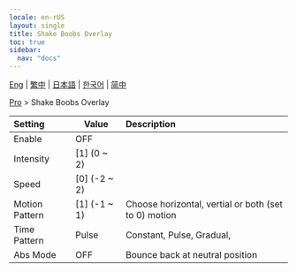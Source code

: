 ```yaml
---
locale: en-rUS
layout: single
title: Shake Boobs Overlay
toc: true
sidebar:
  nav: "docs"
---
```

[Eng](/dancexr/menu/2025.4/actor/shake_boobs_overlay) | [繁中](/tw/dancexr/menu/2025.4/actor/shake_boobs_overlay) | [日本語](/jp/dancexr/menu/2025.4/actor/shake_boobs_overlay) | [한국어](/kr/dancexr/menu/2025.4/actor/shake_boobs_overlay) | [简中](/zh/dancexr/menu/2025.4/actor/shake_boobs_overlay)

[Pro](../menu#Pro) > Shake Boobs Overlay



| Setting | Value | Description |
| :--- | --- | :--- |
| Enable | OFF | 
| Intensity | [1] (0 ~ 2) | 
| Speed | [0] (-2 ~ 2) | 
| Motion Pattern | [1] (-1 ~ 1) | Choose horizontal, vertial or both (set to 0) motion
| Time Pattern | Pulse | Constant, Pulse, Gradual, 
| Abs Mode | OFF | Bounce back at neutral position
